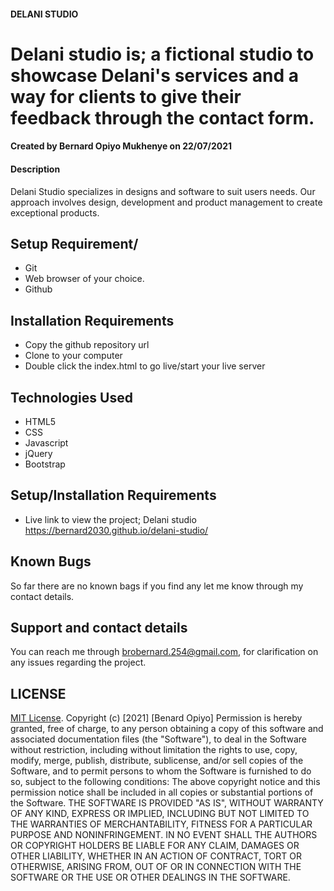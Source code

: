 #### DELANI STUDIO
# Delani studio is; a fictional  studio to showcase Delani's services and a way for clients to give their feedback through the contact form.
#### Created by Bernard Opiyo Mukhenye on 22/07/2021
#### Description

Delani Studio specializes in designs and software to suit users needs. Our approach involves design, development and product management to create exceptional products.
## Setup Requirement/
* Git 
* Web browser of your choice.
* Github

## Installation Requirements
* Copy the github repository url
* Clone to your computer
* Double click the index.html to go live/start your live server



## Technologies Used
* HTML5
* CSS
* Javascript
* jQuery
* Bootstrap
## Setup/Installation Requirements
* Live link to view the project; Delani studio https://bernard2030.github.io/delani-studio/
## Known Bugs
So far there are no known bags if you find any let me know through my contact details.
## Support and contact details
You can reach me through brobernard.254@gmail.com, for clarification on any issues regarding the project.
## LICENSE
[MIT License](https://choosealicense.com/licenses/mit/).
Copyright (c) [2021] [Benard Opiyo]
Permission is hereby granted, free of charge, to any person obtaining a copy
of this software and associated documentation files (the "Software"), to deal
in the Software without restriction, including without limitation the rights
to use, copy, modify, merge, publish, distribute, sublicense, and/or sell
copies of the Software, and to permit persons to whom the Software is
furnished to do so, subject to the following conditions:
The above copyright notice and this permission notice shall be included in all
copies or substantial portions of the Software.
THE SOFTWARE IS PROVIDED "AS IS", WITHOUT WARRANTY OF ANY KIND, EXPRESS OR
IMPLIED, INCLUDING BUT NOT LIMITED TO THE WARRANTIES OF MERCHANTABILITY,
FITNESS FOR A PARTICULAR PURPOSE AND NONINFRINGEMENT. IN NO EVENT SHALL THE
AUTHORS OR COPYRIGHT HOLDERS BE LIABLE FOR ANY CLAIM, DAMAGES OR OTHER
LIABILITY, WHETHER IN AN ACTION OF CONTRACT, TORT OR OTHERWISE, ARISING FROM,
OUT OF OR IN CONNECTION WITH THE SOFTWARE OR THE USE OR OTHER DEALINGS IN THE
SOFTWARE.
